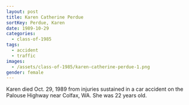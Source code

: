 ```yaml
---
layout: post
title: Karen Catherine Perdue
sortKey: Perdue, Karen
date: 1989-10-29
categories:
  - class-of-1985
tags:
  - accident
  - traffic
images:
  - /assets/class-of-1985/karen-catherine-perdue-1.png
gender: female
---
```

Karen died Oct. 29, 1989 from injuries sustained in a car accident on the Palouse Highway near Colfax, WA. She was 22 years old.
